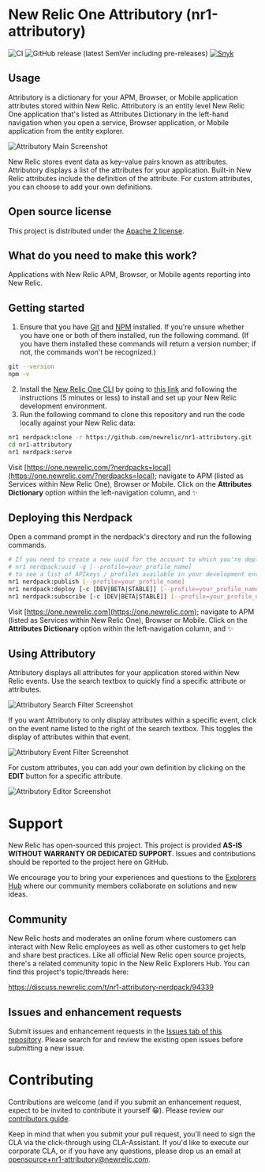 # New Relic One Attributory (nr1-attributory)

![CI](https://github.com/newrelic/nr1-attributory/workflows/CI/badge.svg) ![GitHub release (latest SemVer including pre-releases)](https://img.shields.io/github/v/release/newrelic/nr1-attributory?include_prereleases&sort=semver) [![Snyk](https://snyk.io/test/github/newrelic/nr1-attributory/badge.svg)](https://snyk.io/test/github/newrelic/nr1-attributory)

## Usage

Attributory is a dictionary for your APM, Browser, or Mobile application attributes stored within New Relic. Attributory is an entity level New Relic One application that's listed as Attributes Dictionary in the left-hand navigation when you open a service, Browser application, or Mobile application from the entity explorer.

![Attributory Main Screenshot](screenshots/attributory-screenshot-main.png)

New Relic stores event data as key-value pairs known as attributes. Attributory displays a list of the attributes for your application. Built-in New Relic attributes include the definition of the attribute. For custom attributes, you can choose to add your own definitions.

## Open source license

This project is distributed under the [Apache 2 license](LICENSE).

## What do you need to make this work?

Applications with New Relic APM, Browser, or Mobile agents reporting into New Relic.

## Getting started

1. Ensure that you have [Git](https://git-scm.com/book/en/v2/Getting-Started-Installing-Git) and [NPM](https://www.npmjs.com/get-npm) installed. If you're unsure whether you have one or both of them installed, run the following command. (If you have them installed these commands will return a version number; if not, the commands won't be recognized.)
```bash
git --version
npm -v
```
2. Install the [New Relic One CLI](https://one.newrelic.com/launcher/developer-center.launcher) by going to [this link](https://one.newrelic.com/launcher/developer-center.launcher) and following the instructions (5 minutes or less) to install and set up your New Relic development environment.
3. Run the following command to clone this repository and run the code locally against your New Relic data:

```bash
nr1 nerdpack:clone -r https://github.com/newrelic/nr1-attributory.git
cd nr1-attributory
nr1 nerdpack:serve
```

Visit [https://one.newrelic.com/?nerdpacks=local](https://one.newrelic.com/?nerdpacks=local); navigate to APM (listed as Services within New Relic One), Browser or Mobile. Click on the **Attributes Dictionary** option within the left-navigation column, and :sparkles:

## Deploying this Nerdpack

Open a command prompt in the nerdpack's directory and run the following commands.

```bash
# If you need to create a new uuid for the account to which you're deploying this Nerdpack, use the following
# nr1 nerdpack:uuid -g [--profile=your_profile_name]
# to see a list of APIkeys / profiles available in your development environment, run nr1 credentials:list
nr1 nerdpack:publish [--profile=your_profile_name]
nr1 nerdpack:deploy [-c [DEV|BETA|STABLE]] [--profile=your_profile_name]
nr1 nerdpack:subscribe [-c [DEV|BETA|STABLE]] [--profile=your_profile_name]
```

Visit [https://one.newrelic.com](https://one.newrelic.com); navigate to APM (listed as Services within New Relic One), Browser or Mobile. Click on the **Attributes Dictionary** option within the left-navigation column, and :sparkles:

## Using Attributory

Attributory displays all attributes for your application stored within New Relic events. Use the search textbox to quickly find a specific attribute or attributes.

![Attributory Search Filter Screenshot](screenshots/attributory-screenshot-search-filter.png)

If you want Attributory to only display attributes within a specific event, click on the event name listed to the right of the search textbox. This toggles the display of attributes within that event.

![Attributory Event Filter Screenshot](screenshots/attributory-screenshot-event-filter.png)

For custom attributes, you can add your own definition by clicking on the **EDIT** button for a specific attribute.

![Attributory Editor Screenshot](screenshots/attributory-screenshot-editor.png)

# Support

New Relic has open-sourced this project. This project is provided **AS-IS WITHOUT WARRANTY OR DEDICATED SUPPORT**. Issues and contributions should be reported to the project here on GitHub.

We encourage you to bring your experiences and questions to the [Explorers Hub](https://discuss.newrelic.com) where our community members collaborate on solutions and new ideas.

## Community

New Relic hosts and moderates an online forum where customers can interact with New Relic employees as well as other customers to get help and share best practices. Like all official New Relic open source projects, there's a related community topic in the New Relic Explorers Hub. You can find this project's topic/threads here:

https://discuss.newrelic.com/t/nr1-attributory-nerdpack/94339

## Issues and enhancement requests

Submit issues and enhancement requests in the [Issues tab of this repository](../../issues). Please search for and review the existing open issues before submitting a new issue.

# Contributing

Contributions are welcome (and if you submit an enhancement request, expect to be invited to contribute it yourself :grin:). Please review our [contributors guide](CONTRIBUTING.md).

Keep in mind that when you submit your pull request, you'll need to sign the CLA via the click-through using CLA-Assistant. If you'd like to execute our corporate CLA, or if you have any questions, please drop us an email at opensource+nr1-attributory@newrelic.com.

